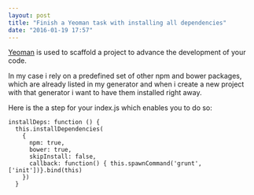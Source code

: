 ```yaml
---
layout: post
title: "Finish a Yeoman task with installing all dependencies"
date: "2016-01-19 17:57"
---
```

[Yeoman][c2838604] is used to scaffold a project to advance the development of your code.

In my case i rely on a predefined set of other npm and bower packages, which are already listed in my generator and when i create a new project with that generator i want to have them installed right away.


Here is the a step for your index.js which enables you to do so:

    installDeps: function () {
      this.installDependencies(
        {
          npm: true,
          bower: true,
          skipInstall: false,
          callback: function() { this.spawnCommand('grunt', ['init'])}.bind(this)
        })
      }

[c2838604]: http://yeoman.io "Yeoman Project Page"
